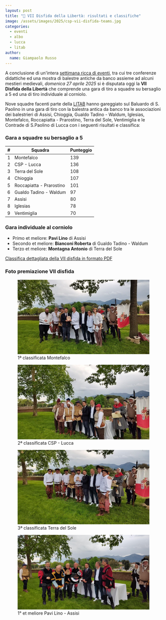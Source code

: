 ```yaml
---
layout: post
title: "🎯 VII Disfida della Libertà: risultati e classifiche"
image: /assets/images/2025/csp-vii-disfida-teams.jpg
categories:
  - eventi
  - albo
  - lucca
  - litab
author:
  name: Giampaolo Russo
---
```


A conclusione di un'intera [settimana ricca di eventi](https://www.facebook.com/photo?fbid=983585847253310&set=a.502262768718956), tra cui tre conferenze didattiche ed una mostra di balestre antiche da banco assieme ad alcuni mestieri medievali, *domenica 27 aprile 2025* si è disputata oggi la **VII Disfida della Libertà** che comprende una gara di tiro a squadre su bersaglio a 5 ed una di tiro individuale al corniolo.

<!-- more -->

Nove squadre facenti parte della [LITAB](https://www.litab.net/) hanno gareggiato sul Baluardo di S. Paolino in una gara di tiro con la balestra antica da banco tra le associazioni dei balestrieri di Assisi, Chioggia, Gualdo Tadino - Waldum, Iglesias, Montefalco, Roccapiatta - Prarostino, Terra del Sole, Ventimiglia e le Contrade di S.Paolino di Lucca con i seguenti risultati e classifica:

### Gara a squadre su bersaglio a 5

| **#** | **Squadra**              | **Punteggio** |
|:-----:|--------------------------|---------------|
|   1   | Montefalco               |           139 |
|   2   | CSP - Lucca              |           136 |
|   3   | Terra del Sole           |           108 |
|   4   | Chioggia                 |           107 |
|   5   | Roccapiatta - Prarostino |           101 |
|   6   | Gualdo Tadino - Waldum   |            97 |
|   7   | Assisi                   |            80 |
|   8   | Iglesias                 |            78 |
|   9   | Ventimiglia              |            70 |

### Gara individuale al corniolo

* Primo et meliore: **Pavi Lino** di Assisi
* Secondo et meliore: **Bianconi Roberta** di Gualdo Tadino - Waldum
* Terzo et meliore: **Montagna Antonio** di Terra del Sole

[Classifica dettagliata della VII disfida in formato PDF](/assets/files/2025/csp-vii(2025)-disfida-della-libertà-classifica.pdf)

### Foto premiazione VII disfida

<figure class="align-center">
    <img src="/assets/images/2025/csp-vii-disfida-squadre-1.jpg" alt="prima classificata squadre montefalco">
  <figcaption>1ª classificata Montefalco</figcaption>
</figure>

<figure class="align-center">
    <img src="/assets/images/2025/csp-vii-disfida-squadre-2.jpg" alt="seconda classificata squadre csp lucca">
  <figcaption>2ª classificata CSP - Lucca</figcaption>
</figure>

<figure class="align-center">
    <img src="/assets/images/2025/csp-vii-disfida-squadre-3.jpg" alt="seconda classificata squadre terra del sole">
  <figcaption>3ª classificata Terra del Sole</figcaption>
</figure>

<figure class="align-center">
    <img src="/assets/images/2025/csp-vii-disfida-corniolo-1.jpg" alt="primo et meliore corniolo pavi lino assisi">
  <figcaption>1° et meliore Pavi Lino - Assisi</figcaption>
</figure>
